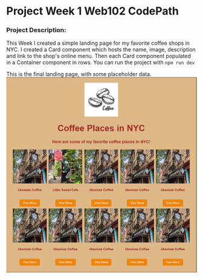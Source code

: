 # Project Week 1 Web102 CodePath
### Project Description:
This Week I created a simple landing page for my favorite coffee shops in NYC. I created a Card component which hosts the name, image, description and link to the shop's online menu. Then each Card component populated in a Container component in rows.
You can run the project with `npm run dev`

This is the final landing page, with some placeholder data.
![](./src/assets/final-page.png)
